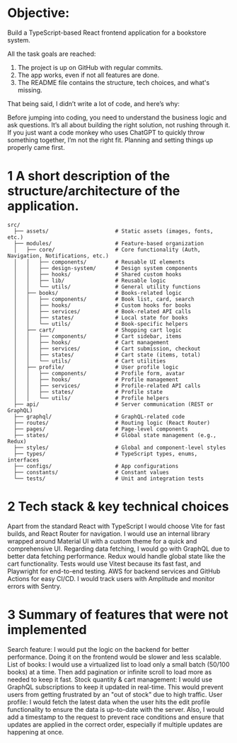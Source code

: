 # Objective:
Build a TypeScript-based React frontend application for a bookstore system.


All the task goals are reached:

1. The project is up on GitHub with regular commits.
2. The app works, even if not all features are done.
3. The README file contains the structure, tech choices, and what's missing.

That being said, I didn’t write a lot of code, and here’s why:

Before jumping into coding, you need to understand the business logic and ask questions. It’s all about building the right solution, not rushing through it. If you just want a code monkey who uses ChatGPT to quickly throw something together, I’m not the right fit.
Planning and setting things up properly came first.


# 1 A short description of the structure/architecture of the application.
```
src/
  ├── assets/                     # Static assets (images, fonts, etc.)
  ├── modules/                    # Feature-based organization
  │   ├── core/                   # Core functionality (Auth, Navigation, Notifications, etc.)
  │   │   ├── components/         # Reusable UI elements
  │   │   ├── design-system/      # Design system components
  │   │   ├── hooks/              # Shared custom hooks
  │   │   ├── lib/                # Reusable logic
  │   │   └── utils/              # General utility functions
  │   ├── books/                  # Books-related logic
  │   │   ├── components/         # Book list, card, search
  │   │   ├── hooks/              # Custom hooks for books
  │   │   ├── services/           # Book-related API calls
  │   │   ├── states/             # Local state for books
  │   │   └── utils/              # Book-specific helpers
  │   ├── cart/                   # Shopping cart logic
  │   │   ├── components/         # Cart sidebar, items
  │   │   ├── hooks/              # Cart management
  │   │   ├── services/           # Cart submission, checkout
  │   │   ├── states/             # Cart state (items, total)
  │   │   └── utils/              # Cart utilities
  │   ├── profile/                # User profile logic
  │   │   ├── components/         # Profile form, avatar
  │   │   ├── hooks/              # Profile management
  │   │   ├── services/           # Profile-related API calls
  │   │   ├── states/             # Profile state
  │   │   └── utils/              # Profile helpers
  ├── api/                        # Server communication (REST or GraphQL)
  ├── graphql/                    # GraphQL-related code
  ├── routes/                     # Routing logic (React Router)
  ├── pages/                      # Page-level components
  ├── states/                     # Global state management (e.g., Redux)
  ├── styles/                     # Global and component-level styles
  ├── types/                      # TypeScript types, enums, interfaces
  ├── configs/                    # App configurations
  ├── constants/                  # Constant values
  └── tests/                      # Unit and integration tests
```

# 2 Tech stack & key technical choices
Apart from the standard React with TypeScript I would choose Vite for fast builds, and React Router for navigation. I would use an internal library wrapped around Material UI with a custom theme for a quick and comprehensive UI.
Regarding data fetching, I would go with GraphQL due to better data fetching performance. Redux would handle global state like the cart functionality.
Tests would use Vitest because its fast fast, and Playwright for end-to-end testing.
AWS for backend services and GitHub Actions for easy CI/CD.
I would track users with Amplitude and monitor errors with Sentry.

# 3 Summary of features that were not implemented
Search feature:
I would put the logic on the backend for better performance. Doing it on the frontend would be slower and less scalable.
List of books:
I would use a virtualized list to load only a small batch (50/100 books) at a time. Then add pagination or infinite scroll to load more as needed to keep it fast.
Stock quantity & cart management:
I would use GraphQL subscriptions to keep it updated in real-time. This would prevent users from getting frustrated by an "out of stock" due to high traffic.
User profile:
I would fetch the latest data when the user hits the edit profile functionality to ensure the data is up-to-date with the server.
Also, I would add a timestamp to the request to prevent race conditions and ensure that updates are applied in the correct order, especially if multiple updates are happening at once.
